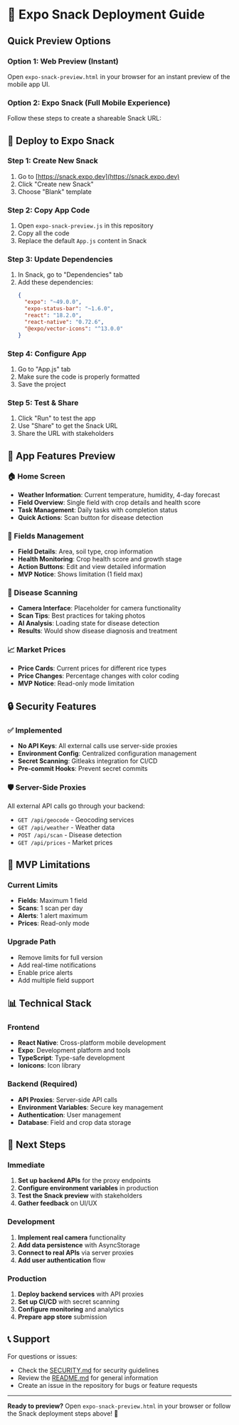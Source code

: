 # 📱 Expo Snack Deployment Guide

## Quick Preview Options

### Option 1: Web Preview (Instant)
Open `expo-snack-preview.html` in your browser for an instant preview of the mobile app UI.

### Option 2: Expo Snack (Full Mobile Experience)
Follow these steps to create a shareable Snack URL:

## 🚀 Deploy to Expo Snack

### Step 1: Create New Snack
1. Go to [https://snack.expo.dev](https://snack.expo.dev)
2. Click "Create new Snack"
3. Choose "Blank" template

### Step 2: Copy App Code
1. Open `expo-snack-preview.js` in this repository
2. Copy all the code
3. Replace the default `App.js` content in Snack

### Step 3: Update Dependencies
1. In Snack, go to "Dependencies" tab
2. Add these dependencies:
   ```json
   {
     "expo": "~49.0.0",
     "expo-status-bar": "~1.6.0",
     "react": "18.2.0",
     "react-native": "0.72.6",
     "@expo/vector-icons": "^13.0.0"
   }
   ```

### Step 4: Configure App
1. Go to "App.js" tab
2. Make sure the code is properly formatted
3. Save the project

### Step 5: Test & Share
1. Click "Run" to test the app
2. Use "Share" to get the Snack URL
3. Share the URL with stakeholders

## 📱 App Features Preview

### 🏠 Home Screen
- **Weather Information**: Current temperature, humidity, 4-day forecast
- **Field Overview**: Single field with crop details and health score
- **Task Management**: Daily tasks with completion status
- **Quick Actions**: Scan button for disease detection

### 📍 Fields Management
- **Field Details**: Area, soil type, crop information
- **Health Monitoring**: Crop health score and growth stage
- **Action Buttons**: Edit and view detailed information
- **MVP Notice**: Shows limitation (1 field max)

### 📱 Disease Scanning
- **Camera Interface**: Placeholder for camera functionality
- **Scan Tips**: Best practices for taking photos
- **AI Analysis**: Loading state for disease detection
- **Results**: Would show disease diagnosis and treatment

### 📈 Market Prices
- **Price Cards**: Current prices for different rice types
- **Price Changes**: Percentage changes with color coding
- **MVP Notice**: Read-only mode limitation

## 🔒 Security Features

### ✅ Implemented
- **No API Keys**: All external calls use server-side proxies
- **Environment Config**: Centralized configuration management
- **Secret Scanning**: Gitleaks integration for CI/CD
- **Pre-commit Hooks**: Prevent secret commits

### 🛡️ Server-Side Proxies
All external API calls go through your backend:
- `GET /api/geocode` - Geocoding services
- `GET /api/weather` - Weather data
- `POST /api/scan` - Disease detection
- `GET /api/prices` - Market prices

## 🎯 MVP Limitations

### Current Limits
- **Fields**: Maximum 1 field
- **Scans**: 1 scan per day
- **Alerts**: 1 alert maximum
- **Prices**: Read-only mode

### Upgrade Path
- Remove limits for full version
- Add real-time notifications
- Enable price alerts
- Add multiple field support

## 📊 Technical Stack

### Frontend
- **React Native**: Cross-platform mobile development
- **Expo**: Development platform and tools
- **TypeScript**: Type-safe development
- **Ionicons**: Icon library

### Backend (Required)
- **API Proxies**: Server-side API calls
- **Environment Variables**: Secure key management
- **Authentication**: User management
- **Database**: Field and crop data storage

## 🚨 Next Steps

### Immediate
1. **Set up backend APIs** for the proxy endpoints
2. **Configure environment variables** in production
3. **Test the Snack preview** with stakeholders
4. **Gather feedback** on UI/UX

### Development
1. **Implement real camera** functionality
2. **Add data persistence** with AsyncStorage
3. **Connect to real APIs** via server proxies
4. **Add user authentication** flow

### Production
1. **Deploy backend services** with API proxies
2. **Set up CI/CD** with secret scanning
3. **Configure monitoring** and analytics
4. **Prepare app store** submission

## 📞 Support

For questions or issues:
- Check the [SECURITY.md](./SECURITY.md) for security guidelines
- Review the [README.md](./README.md) for general information
- Create an issue in the repository for bugs or feature requests

---

**Ready to preview?** Open `expo-snack-preview.html` in your browser or follow the Snack deployment steps above! 🚀
